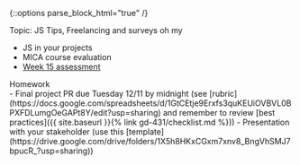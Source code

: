 {::options parse_block_html="true" /}
<section class="accordion-wrapper">

<div class="accordion-title js-trigger-content-toggle">
Topic: JS Tips, Freelancing and surveys oh my
</div>

- JS in your projects
- MICA course evaluation
- [Week 15 assessment](https://goo.gl/forms/fKqyXOuRFEiBJtio1)

<!-- {::options parse_block_html="true" /}
<div class="accordion-title has-no-content js-content-toggle-ignore">

Slides

[PDF](files/w15-.min.pdf){:target="_blank"} ( KB)

</div>

 -->

<div class="accordion-title js-trigger-content-toggle">
Homework
</div>
- Final project PR due Tuesday 12/11 by midnight (see [rubric](https://docs.google.com/spreadsheets/d/1GtCEtje9Erxfs3quKEUiOVBVL0BPXFDLumgOeGAPt8Y/edit?usp=sharing) and remember to review [best practices]({{ site.baseurl }}{% link gd-431/checklist.md %}))
- Presentation with your stakeholder (use this [template](https://drive.google.com/drive/folders/1X5h8HKxCGxm7xnv8_BngVhSMJ7bpucR_?usp=sharing))

</section>
